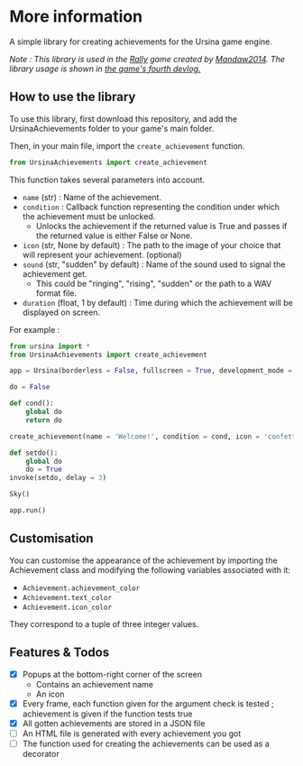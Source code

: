 # More information
A simple library for creating achievements for the Ursina game engine.

*Note : This library is used in the [Rally](https://mandaw2014.itch.io/rally) game created by [Mandaw2014](https://github.com/mandaw2014/). The library usage is shown in [the game's fourth devlog.](https://www.youtube.com/watch?v=Akqf1_ethQ8)*

## How to use the library
To use this library, first download this repository, and add the UrsinaAchievements folder to your game's main folder.

Then, in your main file, import the `create_achievement` function.
```python
from UrsinaAchievements import create_achievement
```

This function takes several parameters into account.
- `name` (str) : Name of the achievement.
- `condition` : Callback function representing the condition under which the achievement must be unlocked.
  - Unlocks the achievement if the returned value is True and passes if the returned value is either False or None.
- `icon` (str, None by default) : The path to the image of your choice that will represent your achievement. (optional)
- `sound` (str, "sudden" by default) : Name of the sound used to signal the achievement get.
  - This could be "ringing", "rising", "sudden" or the path to a WAV format file.
- `duration` (float, 1 by default) : Time during which the achievement will be displayed on screen.

For example :
```python
from ursina import *
from UrsinaAchievements import create_achievement

app = Ursina(borderless = False, fullscreen = True, development_mode = False)

do = False

def cond():
    global do
    return do

create_achievement(name = 'Welcome!', condition = cond, icon = 'confetti', sound = 'sudden', duration = 1.5)

def setdo():
    global do
    do = True
invoke(setdo, delay = 3)

Sky()

app.run()
```

## Customisation
You can customise the appearance of the achievement by importing the Achievement class and modifying the following variables associated with it:
- `Achievement.achievement_color`
- `Achievement.text_color`
- `Achievement.icon_color`

They correspond to a tuple of three integer values.

## Features & Todos
- [x] Popups at the bottom-right corner of the screen
  - Contains an achievement name
  - An icon
- [x] Every frame, each function given for the argument check is tested ; achievement is given if the function tests true
- [x] All gotten achievements are stored in a JSON file
- [ ] An HTML file is generated with every achievement you got
- [ ] The function used for creating the achievements can be used as a decorator
